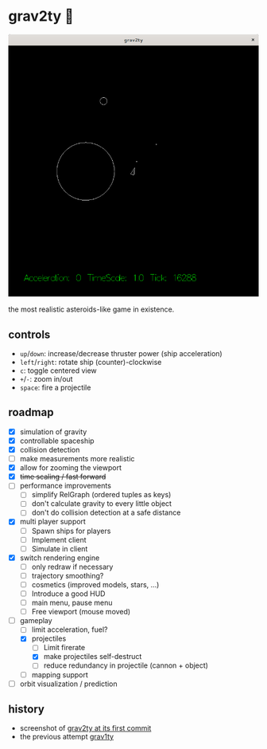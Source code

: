 # grav2ty :rocket:

![screenshot of grav2ty showing a spaceship, a planet, an asteroid orbiting and two projectiles](./doc/grav2ty-2019-05-24.png)

the most realistic asteroids-like game in existence.

## controls

* `up`/`down`: increase/decrease thruster power (ship acceleration)
* `left`/`right`: rotate ship (counter)-clockwise
* `c`: toggle centered view
* `+`/`-`: zoom in/out
* `space`: fire a projectile

## roadmap

- [x] simulation of gravity
- [x] controllable spaceship
- [x] collision detection
- [ ] make measurements more realistic
- [x] allow for zooming the viewport
- [x] ~~time scaling / fast forward~~
- [ ] performance improvements
  - [ ] simplify RelGraph (ordered tuples as keys)
  - [ ] don't calculate gravity to every little object
  - [ ] don't do collision detection at a safe distance
- [x] multi player support
  - [ ] Spawn ships for players
  - [ ] Implement client
  - [ ] Simulate in client
- [x] switch rendering engine
  - [ ] only redraw if necessary
  - [ ] trajectory smoothing?
  - [ ] cosmetics (improved models, stars, …)
  - [ ] Introduce a good HUD
  - [ ] main menu, pause menu
  - [ ] Free viewport (mouse moved)
- [ ] gameplay
  - [ ] limit acceleration, fuel?
  - [x] projectiles
    - [ ] Limit firerate
    - [x] make projectiles self-destruct
    - [ ] reduce redundancy in projectile (cannon + object)
  - [ ] mapping support
- [ ] orbit visualization / prediction

## history

* screenshot of [grav2ty at its first commit](./doc/grav2ty-first-commit.png)
* the previous attempt [grav1ty](https://github.com/sternenseemann/grav2ty/tree/grav1ty)
